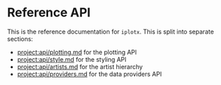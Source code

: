 # Reference API
This is the reference documentation for `iplotx`. This is split into separate sections:

- <project:api/plotting.md> for the plotting API
- <project:api/style.md> for the styling API
- <project:api/artists.md> for the artist hierarchy
- <project:api/providers.md> for the data providers API
